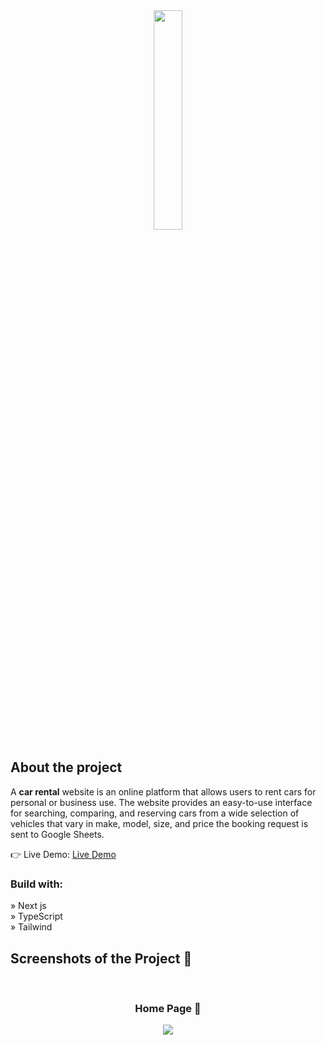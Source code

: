 <div align='center'><img style="width:30%" src='/images/logo.png'/></div>

<h2>About the project</h2>

  <p>A <b>car rental</b> website is an online platform that allows users to rent cars for personal or business use. The website provides an easy-to-use interface for searching, comparing, and reserving cars from a wide selection of vehicles that vary in make, model, size, and price the booking request is sent to Google Sheets.</p>

👉 Live Demo: <a href='https://autorental.vercel.app/'>Live Demo</a>

<h3>Build with:</h3>

» Next js <br>
» TypeScript <br>
» Tailwind

<h2>Screenshots of the Project 📸</h2>
<br>
<h3 align='center'>Home Page 🏡</h3>

<div align='center'>
<img src='/images/Webcapture_21-6-2023_214150_autorental.vercel.app.jpeg'/>

</div>
